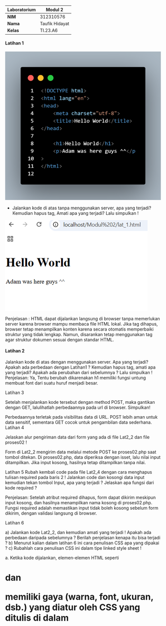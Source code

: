 | Laboratorium | Modul 2
|-------|---------
| **NIM**   | 312310576
| **Nama** | Taufik Hidayat
| **Kelas** | TI.23.A6


#### Latihan 1

![image](img/code.png)

- Jalankan kode di atas tanpa menggunakan server, apa yang terjadi? Kemudian hapus tag, Amati apa yang terjadi? Lalu simpulkan !

![image](img/ss1.png)
 
Penjelasan :
HTML dapat dijalankan langsung di browser tanpa memerlukan server karena browser mampu membaca file HTML lokal. Jika tag <body> dihapus, browser tetap menampilkan konten karena secara otomatis memperbaiki struktur yang tidak lengkap. Namun, disarankan tetap menggunakan tag <body> agar struktur dokumen sesuai dengan standar HTML.

#### Latihan 2



Jalankan kode di atas dengan menggunakan server. Apa yang terjadi? Apakah ada perbedaan dengan Latihan1 ? Kemudian hapus tag, amati apa yang terjadi? Apakah ada perubahan dari sebelumnya ? Lalu simpulkan !
Penjelasan:
Ya, Tentu berubah dikarenakan h1 memiliki fungsi untung membuat font dari suatu huruf menjadi besar.

Latihan 3
 
Setelah menjalankan kode tersebut dengan method POST, maka gantikan dengan GET, lalulihatlah perbedaannya pada url di browser. Simpulkan!

Perbedaannya terletak pada visibilitas data di URL. POST lebih aman untuk data sensitif, sementara GET cocok untuk pengambilan data sederhana.
 
Latihan 4
 
Jelaskan alur pengiriman data dari form yang ada di file Lat2_2 dan file proses02 !

Form di Lat2_2 mengirim data melalui metode POST ke proses02.php saat tombol ditekan. Di proses02.php, data diperiksa dengan isset, lalu nilai input ditampilkan. Jika input kosong, hasilnya tetap ditampilkan tanpa nilai.

Latihan 5
Rubah kembali code pada file Lat2_4 dengan cara menghapus tulisan required pada baris 2 ! Jalankan code dan kosongi data input kemudian tekan tombol Input, apa yang terjadi ? Jelaskan apa fungsi dari kode required ?

Penjelasan: 
Setelah atribut required dihapus, form dapat dikirim meskipun input kosong, dan hasilnya menampilkan nama kosong di proses02.php. Fungsi required adalah memastikan input tidak boleh kosong sebelum form dikirim, dengan validasi langsung di browser.










Latihan 6

 

a)	Jalankan kode Lat2_2, dan kemudian amati yang terjadi ! Apakah ada perbedaan daripada sebelumnya ? Berilah penjelasan kenapa itu bisa terjadi ? 
b)	Menurut kalian dalam latihan 6 ini cara penulisan CSS apa yang dipakai ? 
c)	Rubahlah cara penulisan CSS ini dalam tipe linked style sheet !

a.	Ketika kode dijalankan, elemen-elemen HTML seperti <h1> dan <p> memiliki gaya (warna, font, ukuran, dsb.) yang diatur oleh CSS yang ditulis di dalam <style> pada bagian <head>. Tidak ada perbedaan kecuali Anda telah memodifikasi CSS atau strukturnya sebelumnya.
Penjelasan: 
Gaya diatur melalui CSS internal (embedded style). CSS ini memengaruhi elemen yang didefinisikan di dalam dokumen HTML yang sama, sehingga browser langsung membaca dan menerapkannya selama rendering.

b.	Dalam latihan 6 ini, tipe penulisan CSS yang digunakan adalah Internal CSS (atau Embedded CSS), karena deklarasi gaya ditulis langsung di dalam tag <style> pada bagian <head> dari file HTML.

c.	Ubah CSS menjadi Linked Style Sheet

 
 
 
Latihan 7
 
Penjelasan:
Ketika kode dijalankan, hasil operasi penjumlahan variabel x dan y (yaitu 5 + 2 = 7) ditampilkan di elemen dengan ID demo pada halaman. Baris 13 menggunakan document.getElementById("demo").innerHTML = z; untuk menampilkan nilai z (hasil operasi) ke dalam elemen <p> yang memiliki ID demo. Tanpa baris ini, hasil operasi tidak akan muncul di halaman, karena tidak ada instruksi untuk menampilkan output.

 
Latihan 8

 

Penjelasan:

a.	Saat kode dijalankan melalui server, hasilnya akan berjalan dengan baik karena browser menginterpretasi file HTML dan mengeksekusi JavaScript di dalamnya untuk mengonversi suhu antara Celcius dan Fahrenheit secara langsung saat pengguna mengetik angka.
b.	Ketika dijalankan tanpa server (misalnya hanya dengan membuka file HTML secara lokal), hasilnya tetap sama karena JavaScript dijalankan di sisi klien (browser). Tidak ada perbedaan fungsi, kecuali beberapa fitur JavaScript tertentu yang memerlukan server (misalnya, pengambilan data melalui HTTP).
c.	JavaScript bekerja sebagai bahasa pemrograman sisi klien yang memungkinkan interaktivitas pada halaman web, seperti memproses input pengguna dan memperbarui konten tanpa perlu memuat ulang halaman.
 
Latihan 9
 

 




























Latihan 10

 
